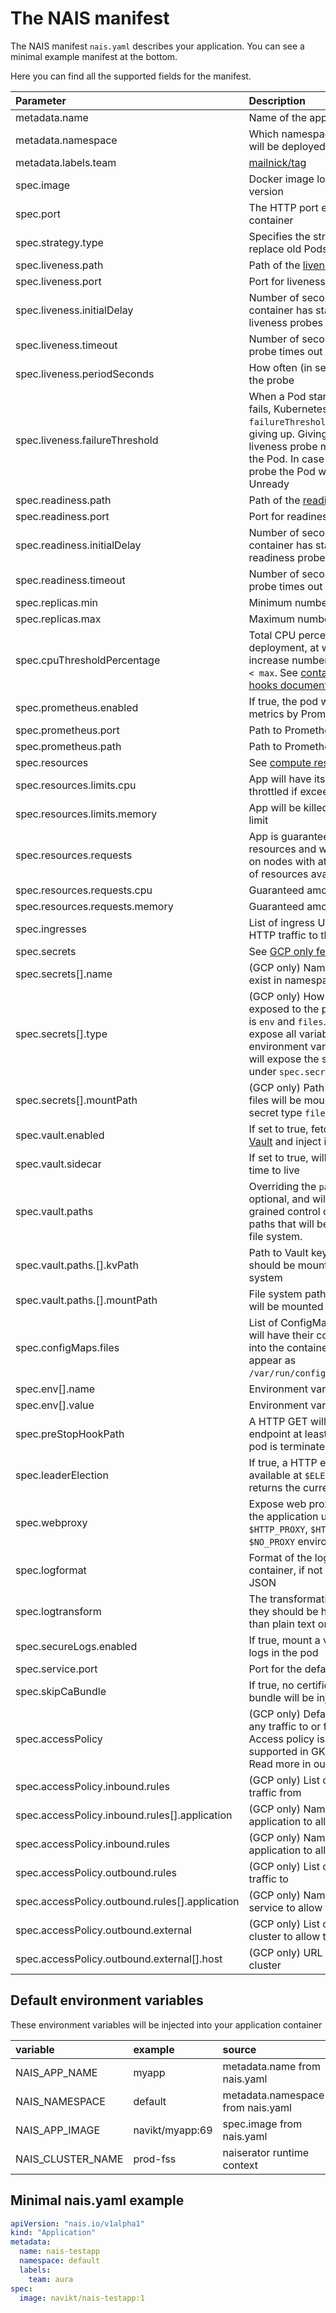 # The NAIS manifest

The NAIS manifest `nais.yaml` describes your application. You can see a minimal example manifest at the bottom.

Here you can find all the supported fields for the manifest.

| Parameter | Description | Default | Required |
| :--- | :--- | :--- | :---: |
| metadata.name | Name of the application |  | x |
| metadata.namespace | Which namespace the application will be deployed to |  | x |
| metadata.labels.team | [mailnick/tag](../basics/teams.md) |  | x |
| spec.image | Docker image location, including version |  | x |
| spec.port | The HTTP port exposed by the container | 8080 |  |
| spec.strategy.type | Specifies the strategy used to replace old Pods by new ones | RollingUpdate |  |
| spec.liveness.path | Path of the [liveness probe](https://kubernetes.io/docs/tasks/configure-pod-container/configure-liveness-readiness-probes/) |  | x |
| spec.liveness.port | Port for liveness probe | `.spec.port` |  |
| spec.liveness.initialDelay | Number of seconds after the container has started before liveness probes are initiated | 20 |  |
| spec.liveness.timeout | Number of seconds after which the probe times out | 1 |  |
| spec.liveness.periodSeconds | How often \(in seconds\) to perform the probe | 10 |  |
| spec.liveness.failureThreshold | When a Pod starts and the probe fails, Kubernetes will try `failureThreshold` times before giving up. Giving up in case of liveness probe means restarting the Pod. In case of readiness probe the Pod will be marked Unready | 3 |  |
| spec.readiness.path | Path of the [readiness probe](https://kubernetes.io/docs/tasks/configure-pod-container/configure-liveness-readiness-probes/) |  | x |
| spec.readiness.port | Port for readiness probe | `.spec.port` |  |
| spec.readiness.initialDelay | Number of seconds after the container has started before readiness probes are initiated | 20 |  |
| spec.readiness.timeout | Number of seconds after which the probe times out | 1 |  |
| spec.replicas.min | Minimum number of replicas | 2 |  |
| spec.replicas.max | Maximum number of replicas | 4 |  |
| spec.cpuThresholdPercentage | Total CPU percentage threshold on deployment, at which point it will increase number of pods if `current < max`. See [container lifecycle hooks documentation](https://kubernetes.io/docs/concepts/containers/container-lifecycle-hooks/) |  |  |
| spec.prometheus.enabled | If true, the pod will be scraped for metrics by Prometheus | false |  |
| spec.prometheus.port | Path to Prometheus metrics | `.spec.port` |  |
| spec.prometheus.path | Path to Prometheus metrics | /metrics |  |
| spec.resources | See [compute resources guide](http://kubernetes.io/docs/user-guide/compute-resources/) |  |  |
| spec.resources.limits.cpu | App will have its CPU usage throttled if exceeding this limit | 500m |  |
| spec.resources.limits.memory | App will be killed if exceeding this limit | 512Mi |  |
| spec.resources.requests | App is guaranteed the requested resources and will be scheduled on nodes with at least this amount of resources available |  |  |
| spec.resources.requests.cpu | Guaranteed amount of CPU | 200m |  |
| spec.resources.requests.memory | Guaranteed amount of memory | 256Mi |  |
| spec.ingresses | List of ingress URLs that will route HTTP traffic to the application |  |  |
| spec.secrets | See [GCP only features/secrets](https://github.com/nais/doc/tree/61204e156560d0213c185b5cc989f2934329b995/gcp-only/secrets/README.md) |  |  |
| spec.secrets\[\].name | \(GCP only\) Name of secret \(must exist in namespace\) |  | x |
| spec.secrets\[\].type | \(GCP only\) How the secrets is exposed to the pod. Valid options is `env` and `files`. Selecting `env` will expose all variables in secret as environment variables and `files` will expose the secrets as files under `spec.secrets[].mountPath` | `env` |  |
| spec.secrets\[\].mountPath | \(GCP only\) Path to where secret files will be mounted \(only valid for secret type `files`\) | /var/run/secrets |  |
| spec.vault.enabled | If set to true, fetch secrets from [Vault](https://github.com/navikt/vault-iac/blob/master/doc/endusers.md) and inject into the pods | false |  |
| spec.vault.sidecar | If set to true, will extend tokens time to live | false |  |
| spec.vault.paths | Overriding the `paths` array is optional, and will give you fine-grained control over which vault paths that will be mounted on the file system. |  |  |
| spec.vault.paths.\[\].kvPath | Path to Vault key/value store that should be mounted into the file system | /kv/environment/zone/application/namespace |  |
| spec.vault.paths.\[\].mountPath | File system path that the secrets will be mounted into | /var/run/secrets/nais.io/vault |  |
| spec.configMaps.files | List of ConfigMap resources that will have their contents mounted into the container as files. Files appear as `/var/run/configmaps/<name>/<key>`. |  |  |
| spec.env\[\].name | Environment variable name |  | x |
| spec.env\[\].value | Environment variable value |  | x |
| spec.preStopHookPath | A HTTP GET will be issued to this endpoint at least once before the pod is terminated | /stop |  |
| spec.leaderElection | If true, a HTTP endpoint will be available at `$ELECTOR_PATH` that returns the current leader | false |  |
| spec.webproxy | Expose web proxy configuration to the application using the `$HTTP_PROXY`, `$HTTPS_PROXY` and `$NO_PROXY` environment variables | false |  |
| spec.logformat | Format of the logs from the container, if not in plain text or JSON | accesslog |  |
| spec.logtransform | The transformation of the logs, if they should be handled differently than plain text or JSON | dns\_loglevel |  |
| spec.secureLogs.enabled | If true, mount a volume for secure logs in the pod | false |  |
| spec.service.port | Port for the default service | 80 |  |
| spec.skipCaBundle | If true, no certificate authority bundle will be injected | false |  |
| spec.accessPolicy | \(GCP only\) Default will not allow any traffic to or from application. Access policy is currently supported in GKE clusters, only. Read more in our [documentation](https://github.com/nais/doc/tree/master/content/drafts/access-policies.md) |  |  |
| spec.accessPolicy.inbound.rules | \(GCP only\) List of services to allow traffic from |  |  |
| spec.accessPolicy.inbound.rules\[\].application | \(GCP only\) Name of the application to allow traffic from |  | x |
| spec.accessPolicy.inbound.rules | \(GCP only\) Namespace to application to allow traffic from | metadata.namespace |  |
| spec.accessPolicy.outbound.rules | \(GCP only\) List of services to allow traffic to |  |  |
| spec.accessPolicy.outbound.rules\[\].application | \(GCP only\) Name of the other service to allow traffic to |  | x |
| spec.accessPolicy.outbound.external | \(GCP only\) List of services outside cluster to allow traffic to |  |  |
| spec.accessPolicy.outbound.external\[\].host | \(GCP only\) URL to service outside cluster |  | x |

## Default environment variables

These environment variables will be injected into your application container

| variable | example | source |
| :--- | :--- | :--- |
| NAIS\_APP\_NAME | myapp | metadata.name from nais.yaml |
| NAIS\_NAMESPACE | default | metadata.namespace from nais.yaml |
| NAIS\_APP\_IMAGE | navikt/myapp:69 | spec.image from nais.yaml |
| NAIS\_CLUSTER\_NAME | prod-fss | naiserator runtime context |

## Minimal nais.yaml example

```yaml
apiVersion: "nais.io/v1alpha1"
kind: "Application"
metadata:
  name: nais-testapp
  namespace: default
  labels:
    team: aura
spec:
  image: navikt/nais-testapp:1
```

